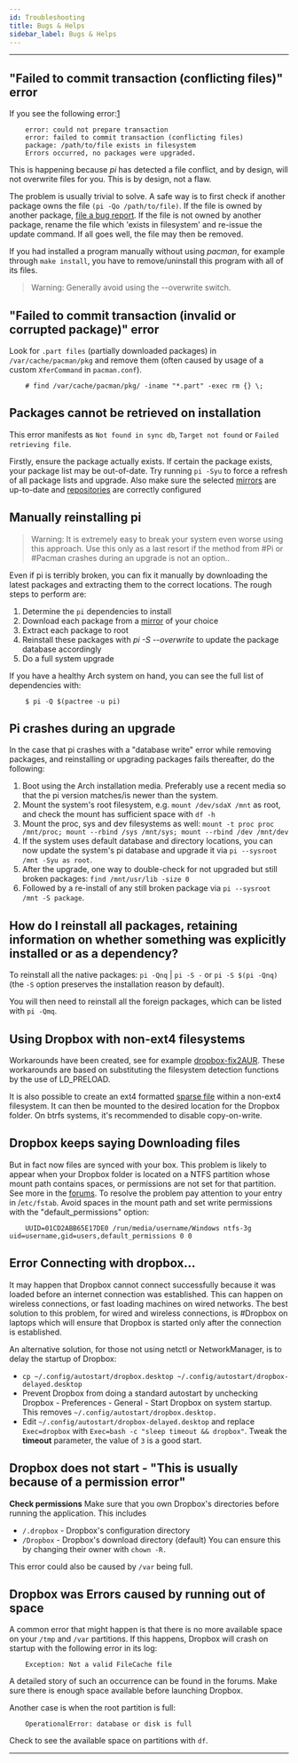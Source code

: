 ```yaml
---
id: Troubleshooting
title: Bugs & Helps
sidebar_label: Bugs & Helps
---
```

---
## **"Failed to commit transaction (conflicting files)" error**
If you see the following error:[1]()
```
    error: could not prepare transaction
    error: failed to commit transaction (conflicting files)
    package: /path/to/file exists in filesystem
    Errors occurred, no packages were upgraded.
```

This is happening because *pi* has detected a file conflict, and by design, will not overwrite files for you. This is by design, not a flaw.

The problem is usually trivial to solve. A safe way is to first check if another package owns the file `(pi -Qo /path/to/file)`. If the file is owned by another package, [file a bug report](). If the file is not owned by another package, rename the file which 'exists in filesystem' and re-issue the update command. If all goes well, the file may then be removed.

If you had installed a program manually without using *pacman*, for example through `make install`, you have to remove/uninstall this program with all of its files. 

>Warning: Generally avoid using the --overwrite switch.

## **"Failed to commit transaction (invalid or corrupted package)" error**

Look for `.part files` (partially downloaded packages) in `/var/cache/pacman/pkg` and remove them (often caused by usage of a custom `XferCommand` in `pacman.conf`).

```
    # find /var/cache/pacman/pkg/ -iname "*.part" -exec rm {} \;
```

## Packages cannot be retrieved on installation
This error manifests as `Not found in sync db`, `Target not found` or `Failed retrieving file`.

Firstly, ensure the package actually exists. If certain the package exists, your package list may be out-of-date. Try running `pi -Syu` to force a refresh of all package lists and upgrade. Also make sure the selected [mirrors]() are up-to-date and [repositories]() are correctly configured 

## Manually reinstalling pi

> Warning: It is extremely easy to break your system even worse using this approach. Use this only as a last resort if the method from #Pi or #Pacman crashes during an upgrade is not an option..

Even if pi is terribly broken, you can fix it manually by downloading the latest packages and extracting them to the correct locations. The rough steps to perform are:

1. Determine the `pi` dependencies to install
2. Download each package from a [mirror]() of your choice
3. Extract each package to root
4. Reinstall these packages with *pi -S --overwrite* to update the package database accordingly
5. Do a full system upgrade

If you have a healthy Arch system on hand, you can see the full list of dependencies with:
```
    $ pi -Q $(pactree -u pi)
```

## Pi crashes during an upgrade
In the case that pi crashes with a "database write" error while removing packages, and reinstalling or upgrading packages fails thereafter, do the following:

1. Boot using the Arch installation media. Preferably use a recent media so that the pi version matches/is newer than the system.
2. Mount the system's root filesystem, e.g. `mount /dev/sdaX /mnt` as root, and check the mount has sufficient space with `df -h`
3. Mount the proc, sys and dev filesystems as well: `mount -t proc proc /mnt/proc; mount --rbind /sys /mnt/sys; mount --rbind /dev /mnt/dev`
4. If the system uses default database and directory locations, you can now update the system's pi database and upgrade it via `pi --sysroot /mnt -Syu as root`.
5. After the upgrade, one way to double-check for not upgraded but still broken packages: `find /mnt/usr/lib -size 0`
6. Followed by a re-install of any still broken package via `pi --sysroot /mnt -S package`.

## How do I reinstall all packages, retaining information on whether something was explicitly installed or as a dependency?

To reinstall all the native packages: `pi -Qnq` | `pi -S -` or `pi -S $(pi -Qnq)` (the `-S` option preserves the installation reason by default).

You will then need to reinstall all the foreign packages, which can be listed with `pi -Qmq`.

## Using Dropbox with non-ext4 filesystems
Workarounds have been created, see for example [dropbox-fix2AUR](https://aur.archlinux.org/packages/dropbox-fix2/). These workarounds are based on substituting the filesystem detection functions by the use of LD_PRELOAD.

It is also possible to create an ext4 formatted [sparse file](https://wiki.archlinux.org/index.php/Sparse_file) within a non-ext4 filesystem. It can then be mounted to the desired location for the Dropbox folder. On btrfs systems, it's recommended to disable copy-on-write.

## Dropbox keeps saying Downloading files

But in fact now files are synced with your box. This problem is likely to appear when your Dropbox folder is located on a NTFS partition whose mount path contains spaces, or permissions are not set for that partition. See more in the [forums](https://bbs.archlinux.org/viewtopic.php?id=153368). To resolve the problem pay attention to your entry in /`etc/fstab`. Avoid spaces in the mount path and set write permissions with the "default_permissions" option:
```shelll
    UUID=01CD2ABB65E17DE0 /run/media/username/Windows ntfs-3g uid=username,gid=users,default_permissions 0 0
```
## Error Connecting with dropbox...
It may happen that Dropbox cannot connect successfully because it was loaded before an internet connection was established. This can happen on wireless connections, or fast loading machines on wired networks. The best solution to this problem, for wired and wireless connections, is #Dropbox on laptops which will ensure that Dropbox is started only after the connection is established.

An alternative solution, for those not using netctl or NetworkManager, is to delay the startup of Dropbox:

- `cp ~/.config/autostart/dropbox.desktop ~/.config/autostart/dropbox-delayed.desktop`
- Prevent Dropbox from doing a standard autostart by unchecking Dropbox - Preferences - General - Start Dropbox on system startup. This removes `~/.config/autostart/dropbox.desktop.`
- Edit `~/.config/autostart/dropbox-delayed.desktop` and replace` Exec=dropbox` with `Exec=bash -c "sleep timeout && dropbox"`. Tweak the **timeout** parameter, the value of `3` is a good start.

## Dropbox does not start - "This is usually because of a permission error"
**Check permissions**
Make sure that you own Dropbox's directories before running the application. This includes

- `/.dropbox` - Dropbox's configuration directory
- `/Dropbox` - Dropbox's download directory (default)
You can ensure this by changing their owner with `chown -R.`

This error could also be caused by `/var` being full.
## Dropbox was Errors caused by running out of space
A common error that might happen is that there is no more available space on your `/tmp` and `/var` partitions. If this happens, Dropbox will crash on startup with the following error in its log:
```Text
    Exception: Not a valid FileCache file
```
A detailed story of such an occurrence can be found in the forums. Make sure there is enough space available before launching Dropbox.

Another case is when the root partition is full:
```Text
    OperationalError: database or disk is full
```
Check to see the available space on partitions with `df`.

---
